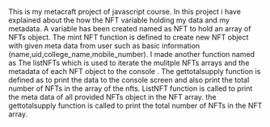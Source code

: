This is my metacraft project of javascript course.
In this project i have explained about the how the NFT variable holding my data and my metadata.
A variable has been created named as NFT to hold an array of NFTs object.
The mint NFT function is defined to create new NFT object with given meta data from user such as  basic information (name,uid,college_name,mobile_number).
I made another function named as The listNFTs which is used to iterate the mulitple NFTs arrays and the metadata of each NFT object to the console .
The gettotalsupply function is defined as to print the data to the console screen and also print the total number of NFTs in the array of the nfts.
ListNFT function is called to print the meta data of all provided NFTs object in  the NFT array.
the gettotalsupply function is called to print the total number of NFTs in the NFT array.
